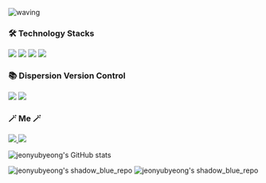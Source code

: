 ![waving](https://capsule-render.vercel.app/api?type=waving&height=200&text=Welcome%20to%20Yubyeong's%20Github👋&fontSize=40&fontAlign=60&fontAlignY=40&color=gradient)

<h3 align="left">🛠 Technology Stacks</h3>

<p align="left">
<img src="https://img.shields.io/badge/html5-E34F26?style=for-the-badge&logo=html5&logoColor=white">
<img src="https://img.shields.io/badge/css-1572B6?style=for-the-badge&logo=css3&logoColor=white">
<img src="https://img.shields.io/badge/javascript-F7DF1E?style=for-the-badge&logo=javascript&logoColor=black">
<img src="https://img.shields.io/badge/python-3776AB?style=for-the-badge&logo=python&logoColor=white">
</p>

<h3 align="left">📚 Dispersion Version Control </h3>

<p align="left">
<img src="https://img.shields.io/badge/git-F05032?style=for-the-badge&logo=git&logoColor=white">
<img src="https://img.shields.io/badge/github-181717?style=for-the-badge&logo=github&logoColor=white">
</p>

<h3 align="left"> 🪄 Me 🪄 </h3>

<a href="https://yubyeong.tistory.com/" target="_blank">
  <img src="https://img.shields.io/badge/tistory-orange?style=for-the-badge&logo=tistory&logoColor=white">
</a>
<a href=https://www.instagram.com/u_byeong/" target="_blank">
  <img src="https://img.shields.io/badge/instagram-E4405F?style=for-the-badge&logo=instagram&logoColor=white">
</a>

![jeonyubyeong's GitHub stats](https://github-readme-stats.vercel.app/api?username=jeonyubyeong&theme=shadow_green&show_icons=true)

![jeonyubyeong's shadow_blue_repo](https://github-readme-stats.vercel.app/api/pin/?username=jeonyubyeong&repo=clerk&cache_seconds=86400&theme=shadow_blue)
![jeonyubyeong's shadow_blue_repo](https://github-readme-stats.vercel.app/api/pin/?username=jeonyubyeong&repo=clerk&cache_seconds=86400&theme=shadow_blue)
